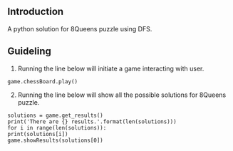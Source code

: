 ## Introduction

A python solution for 8Queens puzzle using DFS.

## Guideling

1. Running the line below will initiate a game interacting with user.

```
game.chessBoard.play()
```

2. Running the line below will show all the possible solutions for 8Queens puzzle.

```
solutions = game.get_results()
print('There are {} results.'.format(len(solutions)))
for i in range(len(solutions)):
print(solutions[i])
game.showResults(solutions[0])
```
